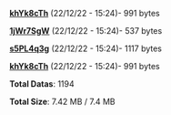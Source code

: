 [**khYk8cTh**](/data/khYk8cTh.txt) (22/12/22 - 15:24)- 991 bytes

[**1jWr7SgW**](/data/1jWr7SgW.txt) (22/12/22 - 15:24)- 537 bytes

[**s5PL4q3g**](/data/s5PL4q3g.txt) (22/12/22 - 15:24)- 1117 bytes

[**khYk8cTh**](/data/khYk8cTh.txt) (22/12/22 - 15:24)- 991 bytes

**Total Datas**: 1194

**Total Size**: 7.42 MB / 7.4 MB